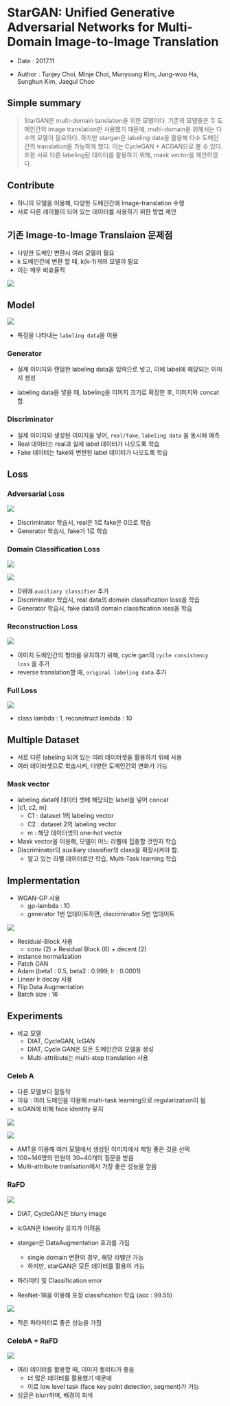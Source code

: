 # StarGAN: Unified Generative Adversarial Networks for Multi-Domain Image-to-Image Translation

- Date : 2017.11

- Author : Tunjey Choi, Minje Choi, Munyoung Kim, Jung-woo Ha, Sunghun Kim, Jaegul Choo



## Simple summary

>StarGAN은 multi-domain tanslation을 위한 모델이다. 기존의 모델들은 두 도메인간의 image translation만 사용했기 때문에, multi-domain을 위해서는 다수의 모델이 필요하다. 하지만 stargan은 labeling data을 활용해 다수 도메인간의 translation을 가능하게 했다. 이는 CycleGAN + ACGAN으로 볼 수 있다. 또한 서로 다른 labeling된 데이터를 활용하기 위해, mask vector을 제안하였다.



## Contribute

- 하나의 모델을 이용해, 다양한 도메인간에 Image-translation 수행
- 서로 다른 레이블이 되어 있는 데이터를 사용하기 위한 방법 제안



## 기존 Image-to-Image Translaion 문제점

- 다양한 도메인 변환시 여러 모델이 필요
- k 도메인간에 변환 할 때, k(k-1)개의 모델이 필요
- 이는 매우 비효율적

![](../../images/stargan_0.png)



## Model

![](../../images/stargan_1.png)

- 특징을 나타내는 `labeling data`을 이용



### Generator

- 실제 이미지와 랜덤한 labeling data을 입력으로 넣고, 이에 label에 해당되는 이미지 생성

- labeling data을 넣을 때, labeling을 이미지 크기로 확장한 후, 이미지와 concat함.



### Discriminator

- 실제 이미지와 생성된 이미지을 넣어, `real/fake`, `labeling data` 을 동시에 예측
- Real 데이터는 real과 실제 label 데이터가 나오도록 학습
- Fake 데이터는 fake와 변현된 label 데이터가 나오도록 학습



## Loss

### Adversarial Loss

![](../../images/stargan_2.png)

- Discriminator 학습시, real은 1로 fake은 0으로 학습
- Generator 학습시, fake가 1로 학습



### Domain Classification Loss

![](../../images/stargan_3.png)

![](../../images/stargan_4.png)

- D위에 `auxiliary classifier` 추가
- Discriminator 학습시, real data의 domain classification loss을 학습
- Generator 학습시, fake data의 domain classification loss을 학습



### Reconstruction Loss

![](../../images/stargan_5.png)

- 이미지 도메인간의 형태를 유지하기 위해, cycle gan의 `cycle consistency loss` 을 추가
- reverse translation할 때, `original labeling data` 추가



### Full Loss

![](../../images/stargan_6.png)

- class lambda : 1, reconstruct lambda : 10



## Multiple Dataset

- 서로 다른 labeling 되어 있는 여러 데이터셋을 활용하기 위해 사용
- 여러 데이터셋으로 학습시켜, 다양한 도메인간의 변화가 가능



### Mask vector

- labeling data에 데이터 셋에 해당되는 label을 넣어 concat
- [c1, c2, m] 
  - C1 : dataset 1의 labeling vector
  - C2 : dataset 2의 labeling vector
  - m : 해당 데이터셋의 one-hot vector 
- Mask vector을 이용해, 모델이 어느 라벨에 집중할 것인지 학습
- Discriminator의 auxiliary classifier의 class을 확장시켜야 함.
  - 알고 있는 라벨 데이터로만 학습, Multi-Task learning 학습



## Implermentation

- WGAN-GP 사용
  - gp-lambda : 10
  - generator 1번 업데이트하면, discriminator 5번 업데이트

![](../../images/stargan_7.png)

- Residual-Block 사용
  - conv (2) + Residual Block (6) + decent (2)
- instance normalization
- Patch GAN
- Adam (beta1 : 0.5, beta2 : 0.999, lr : 0.0001)
- Linear lr decay 사용
- Flip Data Augmentation
- Batch size : 16



## Experiments

- 비교 모델
  - DIAT, CycleGAN, IcGAN
  - DIAT, Cycle GAN은 모든 도메인간의 모델을 생성
  - Multi-attribute는 multi-step translation 사용



### Celeb A



- 다른 모델보다 잘동작
- 이유 : 여러 도메인을 이용해 multi-task learning으로 regularization이 됨
- IcGAN에 비해 face identity 유지

![](../../images/stargan_8.png)

![](../../images/stargan_10.png)

- AMT을 이용해 여러 모델에서 생성된 이미지에서 제일 좋은 것을 선택
- 100~146명의 인원이 30~40개의 질문을 받음
- Multi-attribute tranlsation에서 가장 좋은 성능을 얻음



### RaFD

![](../../images/stargan_9.png)

- DIAT, CycleGAN은 blurry image
- IcGAN은 Identity 유지가 어려움
- stargan은 DataAugmentation 효과를 가짐
  - single domain 변환의 경우, 해당 라벨만 가능
  - 하지만, starGAN은 모든 데이터를 활용이 가능



- 파라미터 및 Classification error 

- ResNet-18을 이용해 표정 classification 학습 (acc : 99.55)

![](../../images/stargan_11.png)

- 적은 파라미터로 좋은 성능을 가짐



### CelebA + RaFD

![](../../images/stargan_13.png)

- 여러 데이터를 활용할 때, 이미지 퀼리티가 좋음
  - 더 많은 데이터를 활용했기 때문에
  - 이로 low level task (face key point detection, segment)가 가능
- 싱글은 blurr하며, 배경이 회색